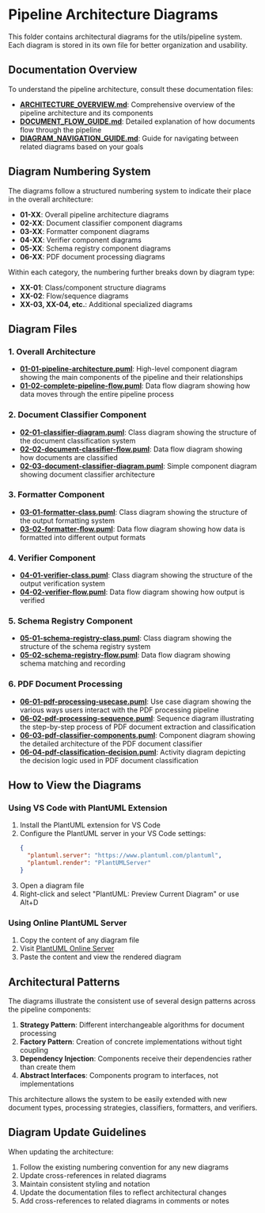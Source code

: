 # Pipeline Architecture Diagrams

This folder contains architectural diagrams for the utils/pipeline system. Each diagram is stored in its own file for better organization and usability.

## Documentation Overview

To understand the pipeline architecture, consult these documentation files:

- **[ARCHITECTURE_OVERVIEW.md](ARCHITECTURE_OVERVIEW.md)**: Comprehensive overview of the pipeline architecture and its components
- **[DOCUMENT_FLOW_GUIDE.md](DOCUMENT_FLOW_GUIDE.md)**: Detailed explanation of how documents flow through the pipeline
- **[DIAGRAM_NAVIGATION_GUIDE.md](DIAGRAM_NAVIGATION_GUIDE.md)**: Guide for navigating between related diagrams based on your goals

## Diagram Numbering System

The diagrams follow a structured numbering system to indicate their place in the overall architecture:

- **01-XX**: Overall pipeline architecture diagrams
- **02-XX**: Document classifier component diagrams
- **03-XX**: Formatter component diagrams
- **04-XX**: Verifier component diagrams
- **05-XX**: Schema registry component diagrams
- **06-XX**: PDF document processing diagrams

Within each category, the numbering further breaks down by diagram type:
- **XX-01**: Class/component structure diagrams
- **XX-02**: Flow/sequence diagrams
- **XX-03, XX-04, etc.**: Additional specialized diagrams

## Diagram Files

### 1. Overall Architecture

- **[01-01-pipeline-architecture.puml](01-01-pipeline-architecture.puml)**: High-level component diagram showing the main components of the pipeline and their relationships
- **[01-02-complete-pipeline-flow.puml](01-02-complete-pipeline-flow.puml)**: Data flow diagram showing how data moves through the entire pipeline process

### 2. Document Classifier Component

- **[02-01-classifier-diagram.puml](02-01-classifier-diagram.puml)**: Class diagram showing the structure of the document classification system
- **[02-02-document-classifier-flow.puml](02-02-document-classifier-flow.puml)**: Data flow diagram showing how documents are classified
- **[02-03-document-classifier-diagram.puml](02-03-document-classifier-diagram.puml)**: Simple component diagram showing document classifier architecture

### 3. Formatter Component

- **[03-01-formatter-class.puml](03-01-formatter-class.puml)**: Class diagram showing the structure of the output formatting system
- **[03-02-formatter-flow.puml](03-02-formatter-flow.puml)**: Data flow diagram showing how data is formatted into different output formats

### 4. Verifier Component

- **[04-01-verifier-class.puml](04-01-verifier-class.puml)**: Class diagram showing the structure of the output verification system
- **[04-02-verifier-flow.puml](04-02-verifier-flow.puml)**: Data flow diagram showing how output is verified

### 5. Schema Registry Component

- **[05-01-schema-registry-class.puml](05-01-schema-registry-class.puml)**: Class diagram showing the structure of the schema registry system
- **[05-02-schema-registry-flow.puml](05-02-schema-registry-flow.puml)**: Data flow diagram showing schema matching and recording

### 6. PDF Document Processing

- **[06-01-pdf-processing-usecase.puml](06-01-pdf-processing-usecase.puml)**: Use case diagram showing the various ways users interact with the PDF processing pipeline
- **[06-02-pdf-processing-sequence.puml](06-02-pdf-processing-sequence.puml)**: Sequence diagram illustrating the step-by-step process of PDF document extraction and classification
- **[06-03-pdf-classifier-components.puml](06-03-pdf-classifier-components.puml)**: Component diagram showing the detailed architecture of the PDF document classifier
- **[06-04-pdf-classification-decision.puml](06-04-pdf-classification-decision.puml)**: Activity diagram depicting the decision logic used in PDF document classification

## How to View the Diagrams

### Using VS Code with PlantUML Extension

1. Install the PlantUML extension for VS Code
2. Configure the PlantUML server in your VS Code settings:
   ```json
   {
     "plantuml.server": "https://www.plantuml.com/plantuml",
     "plantuml.render": "PlantUMLServer"
   }
   ```
3. Open a diagram file
4. Right-click and select "PlantUML: Preview Current Diagram" or use Alt+D

### Using Online PlantUML Server

1. Copy the content of any diagram file
2. Visit [PlantUML Online Server](http://www.plantuml.com/plantuml/uml/)
3. Paste the content and view the rendered diagram

## Architectural Patterns

The diagrams illustrate the consistent use of several design patterns across the pipeline components:

1. **Strategy Pattern**: Different interchangeable algorithms for document processing
2. **Factory Pattern**: Creation of concrete implementations without tight coupling
3. **Dependency Injection**: Components receive their dependencies rather than create them
4. **Abstract Interfaces**: Components program to interfaces, not implementations

This architecture allows the system to be easily extended with new document types, processing strategies, classifiers, formatters, and verifiers.

## Diagram Update Guidelines

When updating the architecture:

1. Follow the existing numbering convention for any new diagrams
2. Update cross-references in related diagrams
3. Maintain consistent styling and notation
4. Update the documentation files to reflect architectural changes
5. Add cross-references to related diagrams in comments or notes